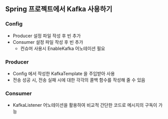 ## Spring 프로젝트에서 Kafka 사용하기
### Config
- Producer 설정 파일 작성 후 빈 추가
- Consumer 설정 파일 작성 후 빈 추가
  - 컨슈머 사용시 EnableKafka 어노테이션 필요

### Producer
- Config 에서 작성한 KafkaTemplate 을 주입받아 사용
- 전송 성공 시, 전송 실패 시에 대한 각각의 콜백 함수를 작성해 줄 수 있음

### Consumer
- KafkaListener 어노테이션을 활용하여 비교적 간단한 코드로 메시지의 구독이 가능
